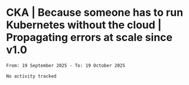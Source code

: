 # CKA | Because someone has to run Kubernetes without the cloud | Propagating errors at scale since v1.0
<!--START_SECTION:waka-->

```txt
From: 19 September 2025 - To: 19 October 2025

No activity tracked
```

<!--END_SECTION:waka-->
